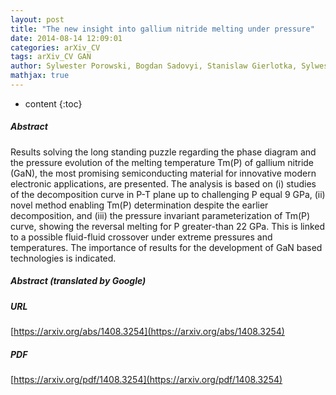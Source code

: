 ```yaml
---
layout: post
title: "The new insight into gallium nitride melting under pressure"
date: 2014-08-14 12:09:01
categories: arXiv_CV
tags: arXiv_CV GAN
author: Sylwester Porowski, Bogdan Sadovyi, Stanislaw Gierlotka, Sylwester J. Rzoska, Izabella Grzegory, Igor Petrusha, Vladimir Turkevich, Denys Stratiichuk
mathjax: true
---
```


* content
{:toc}

##### Abstract
Results solving the long standing puzzle regarding the phase diagram and the pressure evolution of the melting temperature Tm(P) of gallium nitride (GaN), the most promising semiconducting material for innovative modern electronic applications, are presented. The analysis is based on (i) studies of the decomposition curve in P-T plane up to challenging P equal 9 GPa, (ii) novel method enabling Tm(P) determination despite the earlier decomposition, and (iii) the pressure invariant parameterization of Tm(P) curve, showing the reversal melting for P greater-than 22 GPa. This is linked to a possible fluid-fluid crossover under extreme pressures and temperatures. The importance of results for the development of GaN based technologies is indicated.

##### Abstract (translated by Google)


##### URL
[https://arxiv.org/abs/1408.3254](https://arxiv.org/abs/1408.3254)

##### PDF
[https://arxiv.org/pdf/1408.3254](https://arxiv.org/pdf/1408.3254)

